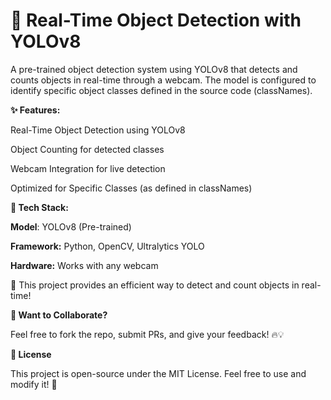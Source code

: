 # 🎯 Real-Time Object Detection with YOLOv8

A pre-trained object detection system using YOLOv8 that detects and counts objects in real-time through a webcam. The model is configured to identify specific object classes defined in the source code (classNames).

**✨ Features:**

Real-Time Object Detection using YOLOv8

Object Counting for detected classes

Webcam Integration for live detection

Optimized for Specific Classes (as defined in classNames)

**🔧 Tech Stack:**

**Model**: YOLOv8 (Pre-trained)

**Framework:** Python, OpenCV, Ultralytics YOLO

**Hardware:** Works with any webcam

🚀 This project provides an efficient way to detect and count objects in real-time!

**💬 Want to Collaborate?**

Feel free to fork the repo, submit PRs, and give your feedback! 🔥💡

**📜 License**

This project is open-source under the MIT License. Feel free to use and
modify it! 🚀

